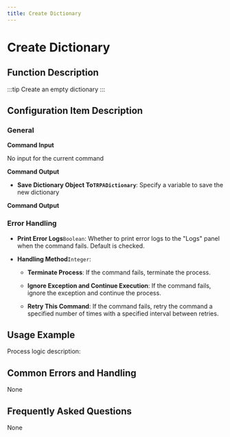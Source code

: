 ```yaml
---
title: Create Dictionary
---
```


# Create Dictionary

## Function Description

:::tip 
Create an empty dictionary
:::

## Configuration Item Description

### General

**Command Input**

No input for the current command


**Command Output**

- **Save Dictionary Object To`TRPADictionary`**: Specify a variable to save the new dictionary


**Command Output**

### Error Handling

- **Print Error Logs**`Boolean`: Whether to print error logs to the "Logs" panel when the command fails. Default is checked. 

- **Handling Method**`Integer`:

    - **Terminate Process**: If the command fails, terminate the process.

    - **Ignore Exception and Continue Execution**: If the command fails, ignore the exception and continue the process.

    - **Retry This Command**: If the command fails, retry the command a specified number of times with a specified interval between retries.

## Usage Example

Process logic description:

## Common Errors and Handling

None

## Frequently Asked Questions

None

